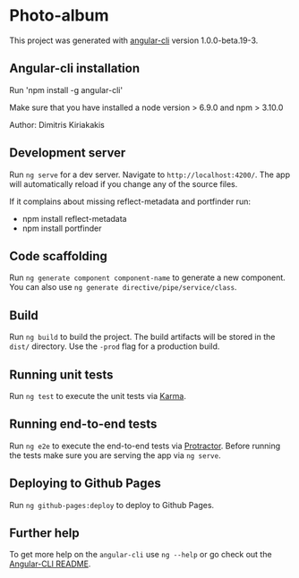 # Photo-album

This project was generated with [angular-cli](https://github.com/angular/angular-cli) version 1.0.0-beta.19-3.

## Angular-cli installation
Run 'npm install -g angular-cli'

Make sure that you have installed a node version > 6.9.0 and npm > 3.10.0

Author: Dimitris Kiriakakis

## Development server
Run `ng serve` for a dev server. Navigate to `http://localhost:4200/`. The app will automatically reload if you change any of the source files.

If it complains about missing reflect-metadata and portfinder run:
- npm install reflect-metadata
- npm install portfinder

## Code scaffolding

Run `ng generate component component-name` to generate a new component. You can also use `ng generate directive/pipe/service/class`.

## Build

Run `ng build` to build the project. The build artifacts will be stored in the `dist/` directory. Use the `-prod` flag for a production build.

## Running unit tests

Run `ng test` to execute the unit tests via [Karma](https://karma-runner.github.io).

## Running end-to-end tests

Run `ng e2e` to execute the end-to-end tests via [Protractor](http://www.protractortest.org/).
Before running the tests make sure you are serving the app via `ng serve`.

## Deploying to Github Pages

Run `ng github-pages:deploy` to deploy to Github Pages.

## Further help

To get more help on the `angular-cli` use `ng --help` or go check out the [Angular-CLI README](https://github.com/angular/angular-cli/blob/master/README.md).
